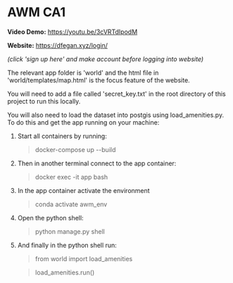 # AWM CA1

**Video Demo:** https://youtu.be/3cVRTdIpodM

**Website:** https://dfegan.xyz/login/ 

*(click 'sign up here' and make account before logging into website)*



The relevant app folder is 'world' and the html file in 'world/templates/map.html' is the focus feature of the website.

You will need to add a file called 'secret_key.txt' in the root directory of this project to run this locally.

You will also need to load the dataset into postgis using load_amenities.py. To do this and get the app running on your machine:

1. Start all containers by running:
   > docker-compose up --build
   
2. Then in another terminal connect to the app container:
   > docker exec -it app bash

3. In the app container activate the environment
   > conda activate awm_env

4. Open the python shell:
   > python manage.py shell

5. And finally in the python shell run:
   > from world import load_amenities
   
   > load_amenities.run()
